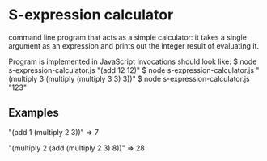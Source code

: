 S-expression calculator
=======================

command line program that acts as a simple calculator: it takes a
single argument as an expression and prints out the integer result of
evaluating it.

Program is implemented in JavaScript
Invocations should look like:
$ node s-expression-calculator.js "(add 12 12)"
$ node s-expression-calculator.js "(multiply 3 (multiply (multiply 3 3) 3))"
$ node s-expression-calculator.js "123"

Examples
--------
"(add 1 (multiply 2 3))"
=> 7

"(multiply 2 (add (multiply 2 3) 8))"
=> 28
